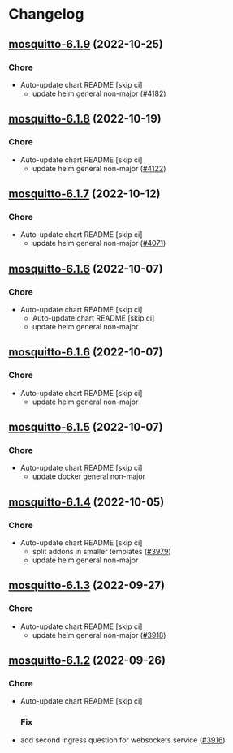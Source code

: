 # Changelog



## [mosquitto-6.1.9](https://github.com/truecharts/charts/compare/mosquitto-6.1.8...mosquitto-6.1.9) (2022-10-25)

### Chore

- Auto-update chart README [skip ci]
  - update helm general non-major ([#4182](https://github.com/truecharts/charts/issues/4182))




## [mosquitto-6.1.8](https://github.com/truecharts/charts/compare/mosquitto-6.1.7...mosquitto-6.1.8) (2022-10-19)

### Chore

- Auto-update chart README [skip ci]
  - update helm general non-major ([#4122](https://github.com/truecharts/charts/issues/4122))




## [mosquitto-6.1.7](https://github.com/truecharts/charts/compare/mosquitto-6.1.6...mosquitto-6.1.7) (2022-10-12)

### Chore

- Auto-update chart README [skip ci]
  - update helm general non-major ([#4071](https://github.com/truecharts/charts/issues/4071))




## [mosquitto-6.1.6](https://github.com/truecharts/charts/compare/mosquitto-6.1.5...mosquitto-6.1.6) (2022-10-07)

### Chore

- Auto-update chart README [skip ci]
  - Auto-update chart README [skip ci]
  - update helm general non-major




## [mosquitto-6.1.6](https://github.com/truecharts/charts/compare/mosquitto-6.1.5...mosquitto-6.1.6) (2022-10-07)

### Chore

- Auto-update chart README [skip ci]
  - update helm general non-major




## [mosquitto-6.1.5](https://github.com/truecharts/charts/compare/mosquitto-6.1.4...mosquitto-6.1.5) (2022-10-07)

### Chore

- Auto-update chart README [skip ci]
  - update docker general non-major




## [mosquitto-6.1.4](https://github.com/truecharts/charts/compare/mosquitto-6.1.3...mosquitto-6.1.4) (2022-10-05)

### Chore

- Auto-update chart README [skip ci]
  - split addons in smaller templates ([#3979](https://github.com/truecharts/charts/issues/3979))
  - update helm general non-major




## [mosquitto-6.1.3](https://github.com/truecharts/charts/compare/mosquitto-6.1.2...mosquitto-6.1.3) (2022-09-27)

### Chore

- Auto-update chart README [skip ci]
  - update helm general non-major ([#3918](https://github.com/truecharts/charts/issues/3918))




## [mosquitto-6.1.2](https://github.com/truecharts/charts/compare/mosquitto-6.1.1...mosquitto-6.1.2) (2022-09-26)

### Chore

- Auto-update chart README [skip ci]

  ### Fix

- add second ingress question for websockets service ([#3916](https://github.com/truecharts/charts/issues/3916))




